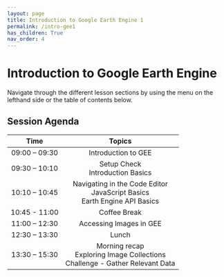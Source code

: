 ```yaml
---
layout: page
title: Introduction to Google Earth Engine 1
permalink: /intro-gee1
has_children: True
nav_order: 4
---
```


# Introduction to Google Earth Engine
Navigate through the different lesson sections by using the menu on the lefthand side or the table of contents below.

## Session Agenda


|      Time     |                                                                                                       Topics                                                                                                      |
|:-------------:|:-----------------------------------------------------------------------------------------------------------------------------------------------------------------------------------------------------------------:|
| 09:00 – 09:30 |                   Introduction to GEE           |
| 09:30 – 10:10  |Setup Check<br>Introduction Basics                                                                                |
| 10:10 – 10:45  |Navigating in the Code Editor<br>JavaScript Basics<br>Earth Engine API Basics                                                                                |
| 10:45 - 11:00   |                                Coffee Break                                 |
| 11:00 – 12:30 |                           Accessing Images in GEE
| 12:30 – 13:30 |                                 Lunch                                   |
| 13:30 – 15:30  |            Morning recap<br>Exploring Image Collections<br>Challenge - Gather Relevant Data    |
